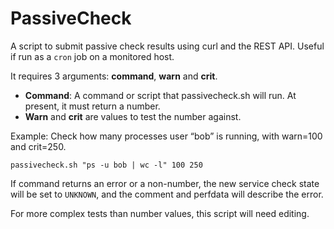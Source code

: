 # PassiveCheck

A script to submit passive check results using curl and the REST API. Useful if run as a `cron` job on a monitored host.

It requires 3 arguments: **command**, **warn** and **crit**.
 - **Command**: A command or script that passivecheck.sh will run. At present, it must return a number.
 - **Warn** and **crit** are values to test the number against.

Example: Check how many processes user “bob” is running, with warn=100 and crit=250.
```
passivecheck.sh "ps -u bob | wc -l" 100 250
```
If command returns an error or a non-number, the new service check state will be set to `UNKNOWN`, and the comment and perfdata  will describe the error.

For more complex tests than number values, this script will need editing.
